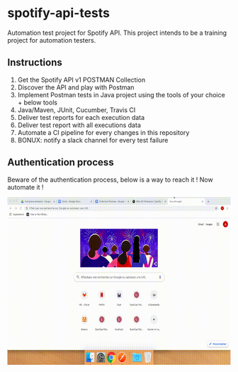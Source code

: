 # spotify-api-tests
Automation test project for Spotify API. This project intends to be a training project for automation testers.

## Instructions

1. Get the Spotify API v1 POSTMAN Collection
2. Discover the API and play with Postman
3. Implement Postman tests in Java project using the tools of your choice + below tools
4. Java/Maven, JUnit, Cucumber, Travis CI
5. Deliver test reports for each execution data
6. Deliver test report with all executions data
7. Automate a CI pipeline for every changes in this repository
8. BONUX: notify a slack channel for every test failure

## Authentication process

Beware of the authentication process, below is a way to reach it ! Now automate it !

![alt text](/authentificationSpotify.gif)

